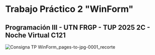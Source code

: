 # Trabajo Práctico 2 "WinForm"
## Programación III - UTN FRGP - TUP 2025 2C - Noche Virtual C121


![Consigna TP WinForm_pages-to-jpg-0001_recorte](https://github.com/user-attachments/assets/074dd773-86dd-4856-aacb-370f60781499)


